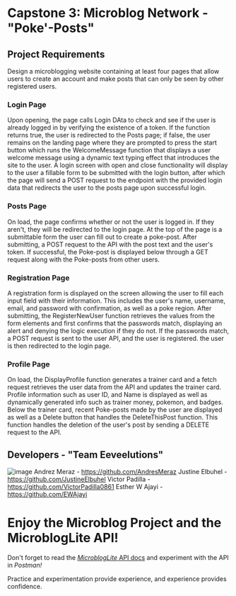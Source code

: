 # Capstone 3: Microblog Network - "Poke'-Posts"

## Project Requirements
Design a microblogging website containing at least four pages that allow users to create an account and make posts that can only be seen by other registered users. 

### Login Page
Upon opening, the page calls Login DAta to check and see if the user is already logged in by verifying the existence of a token. If the function returns true, the user is redirected to the Posts page; if false, the user remains on the landing page where they are prompted to press the start button which runs the WelcomeMessage function that displays a user welcome message using a dynamic text typing effect that introduces the site to the user. A login screen with open and close functionality will display to the user a fillable form to be submitted with the login button, after which the page will send a POST request to the endpoint with the provided login data that redirects the user to the posts page upon successful login.

### Posts Page
On load, the page confirms whether or not the user is logged in. If they aren't, they will be redirected to the login page. At the top of the page is a submittable form the user can fill out to create a poke-post. After submitting, a POST request to the API with the post text and the user's token. If successful, the Poke-post is displayed below through a GET request along with the Poke-posts from other users. 

### Registration Page
A registration form is displayed on the screen allowing the user to fill each input field with their information. This includes the user's name, username, email, and password with confirmation, as well as a poke region. After submitting, the RegisterNewUser function retrieves the values from the form elements and first confirms that the passwords match, displaying an alert and denying the logic execution if they do not. If the passwords match, a POST request is sent to the user API, and the user is registered. the user is then redirected to the login page.

### Profile Page
On load, the DisplayProfile function generates a trainer card and a fetch request retrieves the user data from the API and updates the trainer card. Profile information such as user ID, and Name is displayed as well as dynamically generated info such as trainer money, pokemon, and badges. Below the trainer card, recent Poke-posts made by the user are displayed as well as a Delete button that handles the DeleteThisPost function. This function handles the deletion of the user's post by sending a DELETE request to the API.

## Developers - "Team Eeveelutions"
![image](https://github.com/AndresMeraz/capstone-3-for-real/assets/146771873/9d6d7d7a-d6b7-4312-af2e-06c3bcf21ca6)
Andrez Meraz - https://github.com/AndresMeraz
Justine Elbuhel - https://github.com/JustineElbuhel
Victor Padilla - https://github.com/VictorPadilla0861
Esther W Ajayi - https://github.com/EWAjayi

# Enjoy the Microblog Project and the MicroblogLite API!

Don't forget to read the [*MicroblogLite* API docs](https://microbloglite.herokuapp.com/docs/) and experiment with the API in *Postman!*

Practice and experimentation provide experience, and experience provides confidence.
